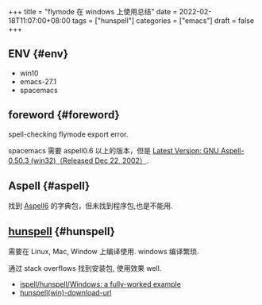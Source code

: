 +++
title = "flymode 在 windows 上使用总结"
date = 2022-02-18T11:07:00+08:00
tags = ["hunspell"]
categories = ["emacs"]
draft = false
+++

## ENV {#env}

-   win10
-   emacs-27.1
-   spacemacs


## foreword {#foreword}

spell-checking flymode export error.

spacemacs 需要 aspell0.6 以上的版本，但是 [Latest Version: GNU Aspell-0.50.3 (win32)（Released Dec 22, 2002）](http://aspell.net/win32/).


## Aspell {#aspell}

找到 [Aspell6](https://wiki.lyx.org/uploads/Windows/Aspell6/) 的字典包，但未找到程序包,也是不能用.


## [hunspell](https://github.com/hunspell/hunspell) {#hunspell}

需要在 Linux, Mac, Window 上编译使用. windows 编译繁琐.

通过 stack overflows 找到安装包, 使用效果 well.

-   [ispell/hunspell/Windows: a fully-worked example](https://lists.gnu.org/archive/html/help-gnu-emacs/2014-04/msg00030.html)
-   [hunspell(win)-download-url](https://jaist.dl.sourceforge.net/project/ezwinports/hunspell-1.3.2-3-w32-bin.zip)
